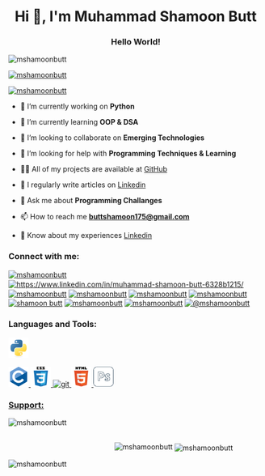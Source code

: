 <h1 align="center">Hi 👋, I'm Muhammad Shamoon Butt</h1>
<h3 align="center">Hello World!</h3>

<p align="left"> <img src="https://komarev.com/ghpvc/?username=mshamoonbutt&label=Profile%20views&color=0e75b6&style=flat" alt="mshamoonbutt" /> </p>

<p align="left"> <a href="https://github.com/ryo-ma/github-profile-trophy"><img src="https://github-profile-trophy.vercel.app/?username=mshamoonbutt" alt="mshamoonbutt" /></a> </p>

<p align="left"> <a href="https://twitter.com/mshamoonbutt" target="blank"><img src="https://img.shields.io/twitter/follow/mshamoonbutt?logo=twitter&style=for-the-badge" alt="mshamoonbutt" /></a> </p>

- 🔭 I’m currently working on **Python**

- 🌱 I’m currently learning **OOP & DSA**

- 👯 I’m looking to collaborate on **Emerging Technologies**

- 🤝 I’m looking for help with **Programming Techniques & Learning**

- 👨‍💻 All of my projects are available at [GitHub](github.com/mshamoonbutt)

- 📝 I regularly write articles on [Linkedin](https://www.linkedin.com/in/shamoonbutt/)

- 💬 Ask me about **Programming Challanges**

- 📫 How to reach me **buttshamoon175@gmail.com**

- 📄 Know about my experiences [Linkedin](https://www.linkedin.com/in/shamoonbutt/)

<h3 align="left">Connect with me:</h3>
<p align="left">
<a href="https://twitter.com/mshamoonbutt" target="blank"><img align="center" src="https://raw.githubusercontent.com/rahuldkjain/github-profile-readme-generator/master/src/images/icons/Social/twitter.svg" alt="mshamoonbutt" height="30" width="40" /></a>
<a href="https://linkedin.com/in/shamoonbutt/" target="blank"><img align="center" src="https://raw.githubusercontent.com/rahuldkjain/github-profile-readme-generator/master/src/images/icons/Social/linked-in-alt.svg" alt="https://www.linkedin.com/in/muhammad-shamoon-butt-6328b1215/" height="30" width="40" /></a>
<a href="https://kaggle.com/mshamoonbutt" target="blank"><img align="center" src="https://raw.githubusercontent.com/rahuldkjain/github-profile-readme-generator/master/src/images/icons/Social/kaggle.svg" alt="mshamoonbutt" height="30" width="40" /></a>
<a href="https://fb.com/mshamoonbutt" target="blank"><img align="center" src="https://raw.githubusercontent.com/rahuldkjain/github-profile-readme-generator/master/src/images/icons/Social/facebook.svg" alt="mshamoonbutt" height="30" width="40" /></a>
<a href="https://instagram.com/mshamoonbutt" target="blank"><img align="center" src="https://raw.githubusercontent.com/rahuldkjain/github-profile-readme-generator/master/src/images/icons/Social/instagram.svg" alt="mshamoonbutt" height="30" width="40" /></a>
<a href="https://www.behance.net/mshamoonbutt" target="blank"><img align="center" src="https://raw.githubusercontent.com/rahuldkjain/github-profile-readme-generator/master/src/images/icons/Social/behance.svg" alt="mshamoonbutt" height="30" width="40" /></a>
<a href="https://www.youtube.com/@mshamoonbutt" target="blank"><img align="center" src="https://raw.githubusercontent.com/rahuldkjain/github-profile-readme-generator/master/src/images/icons/Social/youtube.svg" alt="shamoon butt" height="30" width="40" /></a>
<a href="https://www.hackerrank.com/profile/buttshamoon175" target="blank"><img align="center" src="https://raw.githubusercontent.com/rahuldkjain/github-profile-readme-generator/master/src/images/icons/Social/hackerrank.svg" alt="mshamoonbutt" height="30" width="40" /></a>
<a href="https://www.leetcode.com/buttshamoon175" target="blank"><img align="center" src="https://raw.githubusercontent.com/rahuldkjain/github-profile-readme-generator/master/src/images/icons/Social/leet-code.svg" alt="mshamoonbutt" height="30" width="40" /></a>
<a href="https://www.hackerearth.com/@mshamoonbutt" target="blank"><img align="center" src="https://raw.githubusercontent.com/rahuldkjain/github-profile-readme-generator/master/src/images/icons/Social/hackerearth.svg" alt="@mshamoonbutt" height="30" width="40" /></a>
</p>

<h3 align="left">Languages and Tools:</h3>
</a> <a href="https://www.python.org" target="_blank" rel="noreferrer"> <img src="https://raw.githubusercontent.com/devicons/devicon/master/icons/python/python-original.svg" alt="python" width="40" height="40"/> </a> </p><p align="left"> <a href="https://www.cprogramming.com/" target="_blank" rel="noreferrer"> <img src="https://raw.githubusercontent.com/devicons/devicon/master/icons/c/c-original.svg" alt="c" width="40" height="40"/> </a> <a href="https://www.w3schools.com/css/" target="_blank" rel="noreferrer"> <img src="https://raw.githubusercontent.com/devicons/devicon/master/icons/css3/css3-original-wordmark.svg" alt="css3" width="40" height="40"/> </a> <a href="https://git-scm.com/" target="_blank" rel="noreferrer"> <img src="https://www.vectorlogo.zone/logos/git-scm/git-scm-icon.svg" alt="git" width="40" height="40"/> </a> <a href="https://www.w3.org/html/" target="_blank" rel="noreferrer"> <img src="https://raw.githubusercontent.com/devicons/devicon/master/icons/html5/html5-original-wordmark.svg" alt="html5" width="40" height="40"/> </a> <a href="https://www.photoshop.com/en" target="_blank" rel="noreferrer"> <img src="https://raw.githubusercontent.com/devicons/devicon/master/icons/photoshop/photoshop-line.svg" alt="photoshop" width="40" height="40"/>

<h3 align="left">Support:</h3>
<p><a href="https://www.buymeacoffee.com/mshamoonbutt"> <img align="left" src="https://cdn.buymeacoffee.com/buttons/v2/default-yellow.png" height="50" width="210" alt="mshamoonbutt" /></a><a href="https://ko-fi.com/mshamoonbutt"></a></p><br><br>

<p><img align="left" src="https://github-readme-stats.vercel.app/api/top-langs?username=mshamoonbutt&show_icons=true&locale=en&layout=compact" alt="mshamoonbutt" /></p>

<p>&nbsp;<img align="center" src="https://github-readme-stats.vercel.app/api?username=mshamoonbutt&show_icons=true&locale=en" alt="mshamoonbutt" /></p>

<p><img align="center" src="https://github-readme-streak-stats.herokuapp.com/?user=mshamoonbutt&" alt="mshamoonbutt" /></p>

